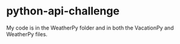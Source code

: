 # python-api-challenge

My code is in the WeatherPy folder and in both the VacationPy and WeatherPy files. 
